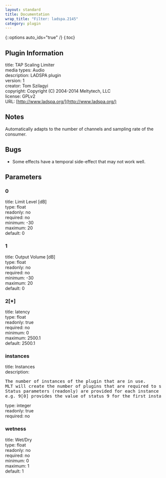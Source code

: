 ```yaml
---
layout: standard
title: Documentation
wrap_title: "Filter: ladspa.2145"
category: plugin
---
```

{::options auto_ids="true" /}
{:toc}

## Plugin Information

title: TAP Scaling Limiter  
media types:
Audio  
description: LADSPA plugin  
version: 1  
creator: Tom Szilagyi  
copyright: Copyright (C) 2004-2014 Meltytech, LLC  
license: GPLv2  
URL: [http://www.ladspa.org/](http://www.ladspa.org/)  

## Notes

Automatically adapts to the number of channels and sampling rate of the consumer.
## Bugs

* Some effects have a temporal side-effect that may not work well.

## Parameters

### 0

title: Limit Level [dB]    
type: float  
readonly: no  
required: no  
minimum: -30  
maximum: 20  
default: 0  

### 1

title: Output Volume [dB]    
type: float  
readonly: no  
required: no  
minimum: -30  
maximum: 20  
default: 0  

### 2[*]

title: latency    
type: float  
readonly: true  
required: no  
minimum: 0  
maximum: 2500.1  
default: 2500.1  

### instances

title: Instances    
description:
<pre>
The number of instances of the plugin that are in use.
MLT will create the number of plugins that are required to support the number of audio channels.
Status parameters (readonly) are provided for each instance and are accessed by specifying the instance number after the identifier (starting at zero).
e.g. 9[0] provides the value of status 9 for the first instance.
</pre>
type: integer  
readonly: true  
required: no  

### wetness

title: Wet/Dry    
type: float  
readonly: no  
required: no  
minimum: 0  
maximum: 1  
default: 1  

